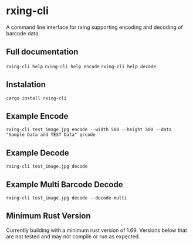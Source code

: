 # rxing-cli
A command line interface for rxing supporting encoding and decoding of barcode data.

## Full documentation
`rxing-cli help`
`rxing-cli help encode`
`rxing-cli help decode`

## Instalation 
`cargo install rxing-cli`

## Example Encode
`rxing-cli test_image.jpg encode --width 500 --height 500 --data "Sample Data and TEST Data" qrcode`

## Example Decode
`rxing-cli test_image.jpg decode`

## Example Multi Barcode Decode
`rxing-cli test_image.jpg decode --decode-multi`

## Minimum Rust Version
Currently building with a minimum rust version of 1.69. Versions below that are not tested and may not compile or run as expected.